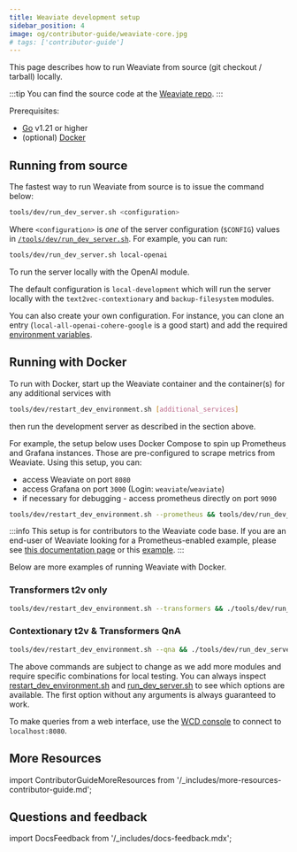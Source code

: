 ```yaml
---
title: Weaviate development setup
sidebar_position: 4
image: og/contributor-guide/weaviate-core.jpg
# tags: ['contributor-guide']
---
```

This page describes how to run Weaviate from source (git checkout / tarball) locally.

:::tip
You can find the source code at the [Weaviate repo](https://github.com/weaviate/weaviate/tree/master).
:::

Prerequisites:
* [Go](https://go.dev/dl/) v1.21 or higher
* (optional) [Docker](https://docs.docker.com/desktop/)

## Running from source

The fastest way to run Weaviate from source is to issue the command below:

```bash
tools/dev/run_dev_server.sh <configuration>
```

Where `<configuration>` is _one_ of the server configuration (`$CONFIG`) values in [`/tools/dev/run_dev_server.sh`](https://github.com/weaviate/weaviate/blob/master/tools/dev/run_dev_server.sh#L26). For example, you can run:
```bash
tools/dev/run_dev_server.sh local-openai
```

To run the server locally with the OpenAI module.

The default configuration is `local-development` which will run the server locally with the `text2vec-contextionary` and `backup-filesystem` modules.

You can also create your own configuration. For instance, you can clone an entry (`local-all-openai-cohere-google` is a good start) and add the required [environment variables](/deploy/configuration/env-vars/index.md).

## Running with Docker

To run with Docker, start up the Weaviate container and the container(s) for any additional services with

```bash
tools/dev/restart_dev_environment.sh [additional_services]
```

then run the development server as described in the section above.

For example, the setup below uses Docker Compose to spin up Prometheus and Grafana instances. Those are pre-configured to scrape metrics from Weaviate. Using this setup, you can:
- access Weaviate on port `8080`
- access Grafana on port `3000` (Login: `weaviate`/`weaviate`)
- if necessary for debugging -  access prometheus directly on port `9090`

```bash
tools/dev/restart_dev_environment.sh --prometheus && tools/dev/run_dev_server.sh local-no-modules
```

:::info
This setup is for contributors to the Weaviate code base. If you are an end-user of Weaviate looking for a Prometheus-enabled example, please see [this documentation page](/deploy/configuration/monitoring.md) or this [example](https://github.com/weaviate/weaviate-examples/tree/main/monitoring-prometheus-grafana).
:::

Below are more examples of running Weaviate with Docker.

### Transformers t2v only

```bash
tools/dev/restart_dev_environment.sh --transformers && ./tools/dev/run_dev_server.sh local-transformers
```

### Contextionary t2v & Transformers QnA

```bash
tools/dev/restart_dev_environment.sh --qna && ./tools/dev/run_dev_server.sh local-qna
```

The above commands are subject to change as we add more modules and require specific combinations for local testing. You can always inspect [restart_dev_environment.sh](https://github.com/weaviate/weaviate/blob/master/tools/dev/restart_dev_environment.sh) and [run_dev_server.sh](https://github.com/weaviate/weaviate/blob/master/tools/dev/run_dev_server.sh) to see which options are available. The first option without any arguments is always guaranteed to work.

To make queries from a web interface, use the [WCD console](https://console.weaviate.cloud) to connect to `localhost:8080`.

## More Resources

import ContributorGuideMoreResources from '/_includes/more-resources-contributor-guide.md';

<ContributorGuideMoreResources />

## Questions and feedback

import DocsFeedback from '/_includes/docs-feedback.mdx';

<DocsFeedback/>
